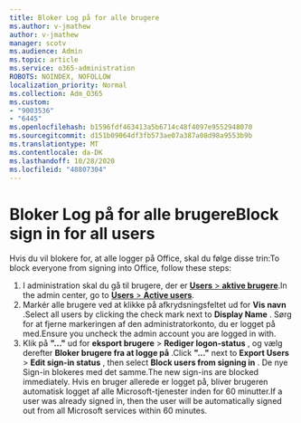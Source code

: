 ```yaml
---
title: Bloker Log på for alle brugere
ms.author: v-jmathew
author: v-jmathew
manager: scotv
ms.audience: Admin
ms.topic: article
ms.service: o365-administration
ROBOTS: NOINDEX, NOFOLLOW
localization_priority: Normal
ms.collection: Adm_O365
ms.custom:
- "9003536"
- "6445"
ms.openlocfilehash: b1596fdf463413a5b6714c48f4097e9552948070
ms.sourcegitcommit: d151b09064df3fb573ae07a387a08d98a9553b9b
ms.translationtype: MT
ms.contentlocale: da-DK
ms.lasthandoff: 10/28/2020
ms.locfileid: "48807304"
---
```

# <a name="block-sign-in-for-all-users"></a><span data-ttu-id="d18b0-102">Bloker Log på for alle brugere</span><span class="sxs-lookup"><span data-stu-id="d18b0-102">Block sign in for all users</span></span>

<span data-ttu-id="d18b0-103">Hvis du vil blokere for, at alle logger på Office, skal du følge disse trin:</span><span class="sxs-lookup"><span data-stu-id="d18b0-103">To block everyone from signing into Office, follow these steps:</span></span>

1. <span data-ttu-id="d18b0-104">I administration skal du gå til brugere, der er [ **Users**  >  **aktive brugere**](https://admin.microsoft.com/Adminportal/Home?source=applauncher#/users).</span><span class="sxs-lookup"><span data-stu-id="d18b0-104">In the admin center, go to [**Users** > **Active users**](https://admin.microsoft.com/Adminportal/Home?source=applauncher#/users).</span></span>
2. <span data-ttu-id="d18b0-105">Markér alle brugere ved at klikke på afkrydsningsfeltet ud for **Vis navn** .</span><span class="sxs-lookup"><span data-stu-id="d18b0-105">Select all users by clicking the check mark next to **Display Name** .</span></span> <span data-ttu-id="d18b0-106">Sørg for at fjerne markeringen af den administratorkonto, du er logget på med.</span><span class="sxs-lookup"><span data-stu-id="d18b0-106">Ensure you uncheck the admin account you are logged in with.</span></span>
3. <span data-ttu-id="d18b0-107">Klik på **"..."** ud for **eksport brugere**  >  **Rediger logon-status** , og vælg derefter **Bloker brugere fra at logge på** .</span><span class="sxs-lookup"><span data-stu-id="d18b0-107">Click **"..."** next to **Export Users** > **Edit sign-in status** , then select **Block users from signing in** .</span></span> <span data-ttu-id="d18b0-108">De nye Sign-in blokeres med det samme.</span><span class="sxs-lookup"><span data-stu-id="d18b0-108">The new sign-ins are blocked immediately.</span></span> <span data-ttu-id="d18b0-109">Hvis en bruger allerede er logget på, bliver brugeren automatisk logget af alle Microsoft-tjenester inden for 60 minutter.</span><span class="sxs-lookup"><span data-stu-id="d18b0-109">If a user was already signed in, then the user will be automatically signed out from all Microsoft services within 60 minutes.</span></span>

